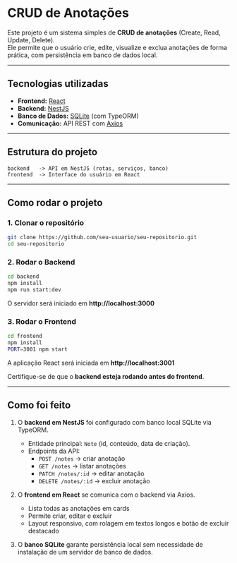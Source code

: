 # CRUD de Anotações  

Este projeto é um sistema simples de **CRUD de anotações** (Create, Read, Update, Delete).  
Ele permite que o usuário crie, edite, visualize e exclua anotações de forma prática, com persistência em banco de dados local.  

---

## Tecnologias utilizadas
- **Frontend:** [React](https://reactjs.org/)  
- **Backend:** [NestJS](https://nestjs.com/)  
- **Banco de Dados:** [SQLite](https://www.sqlite.org/) (com TypeORM)  
- **Comunicação:** API REST com [Axios](https://axios-http.com/)  

---

##  Estrutura do projeto
```
backend   -> API em NestJS (rotas, serviços, banco)
frontend  -> Interface do usuário em React
```

---

## Como rodar o projeto

### 1. Clonar o repositório
```bash
git clone https://github.com/seu-usuario/seu-repositorio.git
cd seu-repositorio
```

### 2. Rodar o Backend
```bash
cd backend
npm install
npm run start:dev
```
O servidor será iniciado em **http://localhost:3000**  

### 3. Rodar o Frontend
```bash
cd frontend
npm install
PORT=3001 npm start
```
A aplicação React será iniciada em **http://localhost:3001**  

Certifique-se de que o **backend esteja rodando antes do frontend**.  

---

## Como foi feito
1. O **backend em NestJS** foi configurado com banco local SQLite via TypeORM.  
   - Entidade principal: `Note` (id, conteúdo, data de criação).  
   - Endpoints da API:  
     - `POST /notes` → criar anotação  
     - `GET /notes` → listar anotações  
     - `PATCH /notes/:id` → editar anotação  
     - `DELETE /notes/:id` → excluir anotação  

2. O **frontend em React** se comunica com o backend via Axios.  
   - Lista todas as anotações em cards  
   - Permite criar, editar e excluir  
   - Layout responsivo, com rolagem em textos longos e botão de excluir destacado  

3. O **banco SQLite** garante persistência local sem necessidade de instalação de um servidor de banco de dados.  

